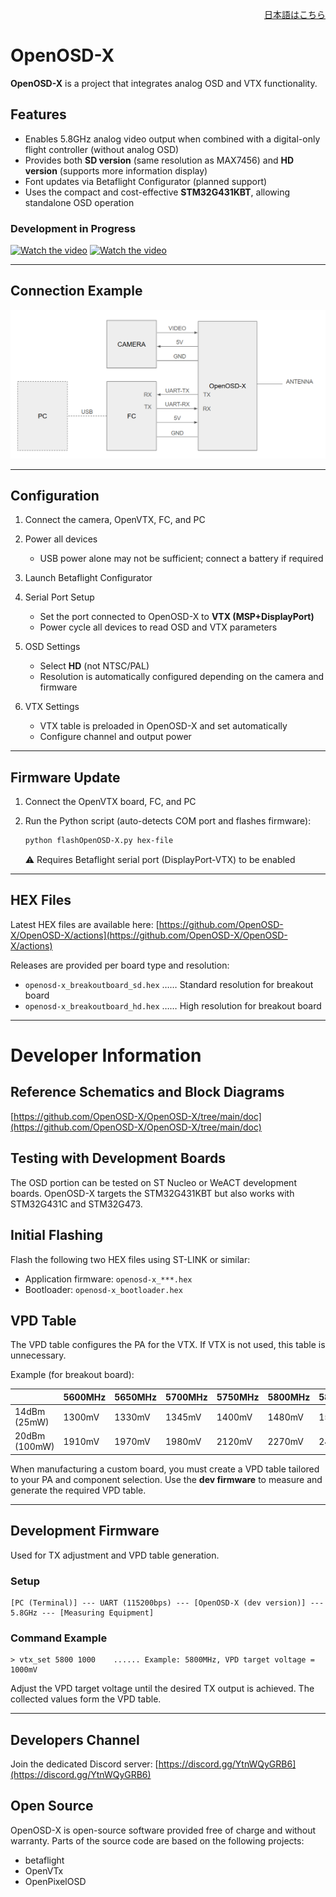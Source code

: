 
<p align="right">
  <a href="https://github.com/OpenOSD-X/OpenOSD-X/README_jp.md">日本語はこちら</a>
</p>

# OpenOSD-X

**OpenOSD-X** is a project that integrates analog OSD and VTX functionality.

## Features

* Enables 5.8GHz analog video output when combined with a digital-only flight controller (without analog OSD)
* Provides both **SD version** (same resolution as MAX7456) and **HD version** (supports more information display)
* Font updates via Betaflight Configurator (planned support)
* Uses the compact and cost-effective **STM32G431KBT**, allowing standalone OSD operation

### Development in Progress

[![Watch the video](https://img.youtube.com/vi/yP9opvcfM-8/0.jpg)](https://youtu.be/yP9opvcfM-8)
[![Watch the video](https://img.youtube.com/vi/Voa65tm_uUc/0.jpg)](https://youtu.be/Voa65tm_uUc?si=CIwmTUJLayKtx44Y&t=2)

---

## Connection Example

![connection](doc/Connection.png)

---

## Configuration

1. Connect the camera, OpenVTX, FC, and PC
2. Power all devices

   * USB power alone may not be sufficient; connect a battery if required
3. Launch Betaflight Configurator
4. Serial Port Setup

   * Set the port connected to OpenOSD-X to **VTX (MSP+DisplayPort)**
   * Power cycle all devices to read OSD and VTX parameters
5. OSD Settings

   * Select **HD** (not NTSC/PAL)
   * Resolution is automatically configured depending on the camera and firmware
6. VTX Settings

   * VTX table is preloaded in OpenOSD-X and set automatically
   * Configure channel and output power

---

## Firmware Update

1. Connect the OpenVTX board, FC, and PC
2. Run the Python script (auto-detects COM port and flashes firmware):

   ```bash
   python flashOpenOSD-X.py hex-file
   ```

   ⚠ Requires Betaflight serial port (DisplayPort-VTX) to be enabled

---

## HEX Files

Latest HEX files are available here:
[https://github.com/OpenOSD-X/OpenOSD-X/actions](https://github.com/OpenOSD-X/OpenOSD-X/actions)

Releases are provided per board type and resolution:

* `openosd-x_breakoutboard_sd.hex` …… Standard resolution for breakout board
* `openosd-x_breakoutboard_hd.hex` …… High resolution for breakout board

---

# Developer Information

## Reference Schematics and Block Diagrams

[https://github.com/OpenOSD-X/OpenOSD-X/tree/main/doc](https://github.com/OpenOSD-X/OpenOSD-X/tree/main/doc)

## Testing with Development Boards

The OSD portion can be tested on ST Nucleo or WeACT development boards.
OpenOSD-X targets the STM32G431KBT but also works with STM32G431C and STM32G473.

## Initial Flashing

Flash the following two HEX files using ST-LINK or similar:

* Application firmware: `openosd-x_***.hex`
* Bootloader: `openosd-x_bootloader.hex`

## VPD Table

The VPD table configures the PA for the VTX.
If VTX is not used, this table is unnecessary.

Example (for breakout board):

|               | 5600MHz | 5650MHz | 5700MHz | 5750MHz | 5800MHz | 5850MHz | 5900MHz | 5950MHz | 6000MHz |
| ------------- | ------- | ------- | ------- | ------- | ------- | ------- | ------- | ------- | ------- |
| 14dBm (25mW)  | 1300mV  | 1330mV  | 1345mV  | 1400mV  | 1480mV  | 1590mV  | 1670mV  | 1710mV  | 1760mV  |
| 20dBm (100mW) | 1910mV  | 1970mV  | 1980mV  | 2120mV  | 2270mV  | 2430mV  | 2540mV  | 2620mV  | 2750mV  |

When manufacturing a custom board, you must create a VPD table tailored to your PA and component selection.
Use the **dev firmware** to measure and generate the required VPD table.

---

## Development Firmware

Used for TX adjustment and VPD table generation.

### Setup

```text
[PC (Terminal)] --- UART (115200bps) --- [OpenOSD-X (dev version)] --- 5.8GHz --- [Measuring Equipment]
```

### Command Example

```text
> vtx_set 5800 1000    ...... Example: 5800MHz, VPD target voltage = 1000mV
```

Adjust the VPD target voltage until the desired TX output is achieved.
The collected values form the VPD table.

---

## Developers Channel

Join the dedicated Discord server:
[https://discord.gg/YtnWQyGRB6](https://discord.gg/YtnWQyGRB6)

## Open Source

OpenOSD-X is open-source software provided free of charge and without warranty.
Parts of the source code are based on the following projects:

* betaflight
* OpenVTx
* OpenPixelOSD

